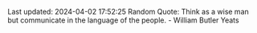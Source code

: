 Last updated: 2024-04-02 17:52:25
Random Quote: Think as a wise man but communicate in the language of the people. - William Butler Yeats